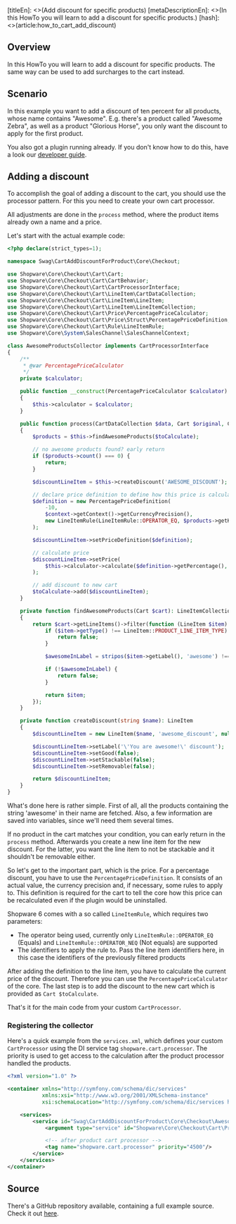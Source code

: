 [titleEn]: <>(Add discount for specific products)
[metaDescriptionEn]: <>(In this HowTo you will learn to add a discount for specific products.)
[hash]: <>(article:how_to_cart_add_discount)

## Overview

In this HowTo you will learn to add a discount for specific products.
The same way can be used to add surcharges to the cart instead.

## Scenario

In this example you want to add a discount of ten percent for all products, whose name contains "Awesome".
E.g. there's a product called "Awesome Zebra", as well as a product "Glorious Horse", you only want the
discount to apply for the first product.

You also got a plugin running already.
If you don't know how to do this, have a look our [developer guide](./../20-developer-guide/10-plugin-base.md).

## Adding a discount

To accomplish the goal of adding a discount to the cart, you should use the processor pattern.
For this you need to create your own cart processor.

All adjustments are done in the `process` method, where the product items already own a name and a price.

Let's start with the actual example code:
```php
<?php declare(strict_types=1);

namespace Swag\CartAddDiscountForProduct\Core\Checkout;

use Shopware\Core\Checkout\Cart\Cart;
use Shopware\Core\Checkout\Cart\CartBehavior;
use Shopware\Core\Checkout\Cart\CartProcessorInterface;
use Shopware\Core\Checkout\Cart\LineItem\CartDataCollection;
use Shopware\Core\Checkout\Cart\LineItem\LineItem;
use Shopware\Core\Checkout\Cart\LineItem\LineItemCollection;
use Shopware\Core\Checkout\Cart\Price\PercentagePriceCalculator;
use Shopware\Core\Checkout\Cart\Price\Struct\PercentagePriceDefinition;
use Shopware\Core\Checkout\Cart\Rule\LineItemRule;
use Shopware\Core\System\SalesChannel\SalesChannelContext;

class AwesomeProductsCollector implements CartProcessorInterface
{
    /**
     * @var PercentagePriceCalculator
     */
    private $calculator;

    public function __construct(PercentagePriceCalculator $calculator)
    {
        $this->calculator = $calculator;
    }

    public function process(CartDataCollection $data, Cart $original, Cart $toCalculate, SalesChannelContext $context, CartBehavior $behavior): void
    {
        $products = $this->findAwesomeProducts($toCalculate);

        // no awesome products found? early return
        if ($products->count() === 0) {
            return;
        }

        $discountLineItem = $this->createDiscount('AWESOME_DISCOUNT');

        // declare price definition to define how this price is calculated
        $definition = new PercentagePriceDefinition(
            -10,
            $context->getContext()->getCurrencyPrecision(),
            new LineItemRule(LineItemRule::OPERATOR_EQ, $products->getKeys())
        );

        $discountLineItem->setPriceDefinition($definition);

        // calculate price
        $discountLineItem->setPrice(
            $this->calculator->calculate($definition->getPercentage(), $products->getPrices(), $context)
        );

        // add discount to new cart
        $toCalculate->add($discountLineItem);
    }

    private function findAwesomeProducts(Cart $cart): LineItemCollection
    {
        return $cart->getLineItems()->filter(function (LineItem $item) {
            if ($item->getType() !== LineItem::PRODUCT_LINE_ITEM_TYPE) {
                return false;
            }

            $awesomeInLabel = stripos($item->getLabel(), 'awesome') !== false;

            if (!$awesomeInLabel) {
                return false;
            }

            return $item;
        });
    }

    private function createDiscount(string $name): LineItem
    {
        $discountLineItem = new LineItem($name, 'awesome_discount', null, 1);

        $discountLineItem->setLabel('\'You are awesome!\' discount');
        $discountLineItem->setGood(false);
        $discountLineItem->setStackable(false);
        $discountLineItem->setRemovable(false);

        return $discountLineItem;
    }
}
```

What's done here is rather simple.
First of all, all the products containing the string 'awesome' in their name are fetched.
Also, a few information are saved into variables, since we'll need them several times.

If no product in the cart matches your condition, you can early return in the `process` method.
Afterwards you create a new line item for the new discount. 
For the latter, you want the line item to not be stackable and it shouldn't be removable either.

So let's get to the important part, which is the price.
For a percentage discount, you have to use the `PercentagePriceDefinition`.
It consists of an actual value, the currency precision and, if necessary, some rules to apply to.
This definition is required for the cart to tell the core how this price can be recalculated even if the plugin would be uninstalled.

Shopware 6 comes with a so called `LineItemRule`, which requires two parameters:
- The operator being used, currently only `LineItemRule::OPERATOR_EQ` (Equals) and `LineItemRule::OPERATOR_NEQ` (Not equals) are supported
- The identifiers to apply the rule to. Pass the line item identifiers here, in this case the identifiers of the previously filtered products

After adding the definition to the line item, you have to calculate the current price of the discount. Therefore you can use the `PercentagePriceCalculator` of the core.
The last step is to add the discount to the new cart which is provided as `Cart $toCalculate`.

That's it for the main code from your custom `CartProcessor`.

### Registering the collector

Here's a quick example from the `services.xml`, which defines your custom `CartProcessor` using the DI service tag `shopware.cart.processor`.
The priority is used to get access to the calculation after the product processor handled the products. 

```xml
<?xml version="1.0" ?>

<container xmlns="http://symfony.com/schema/dic/services"
           xmlns:xsi="http://www.w3.org/2001/XMLSchema-instance"
           xsi:schemaLocation="http://symfony.com/schema/dic/services http://symfony.com/schema/dic/services/services-1.0.xsd">

    <services>
        <service id="Swag\CartAddDiscountForProduct\Core\Checkout\AwesomeProductsCollector">
            <argument type="service" id="Shopware\Core\Checkout\Cart\Price\PercentagePriceCalculator"/>

            <!-- after product cart processor -->
            <tag name="shopware.cart.processor" priority="4500"/>
        </service>
    </services>
</container>
```

## Source

There's a GitHub repository available, containing a full example source.
Check it out [here](https://github.com/shopware/swag-docs-cart-add-discount).
